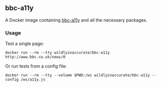 ## bbc-a11y

A Docker image containing [bbc-a11y](https://github.com/bbc/bbc-a11y) and all the necessary packages.

### Usage

Test a single page:

```
docker run --rm --tty wildlyinaccurate/bbc-a11y http://www.bbc.co.uk/news/0
```

Or run tests from a config file:

```
docker run --rm --tty --volume $PWD:/ws wildlyinaccurate/bbc-a11y --config /ws/a11y.js
```
